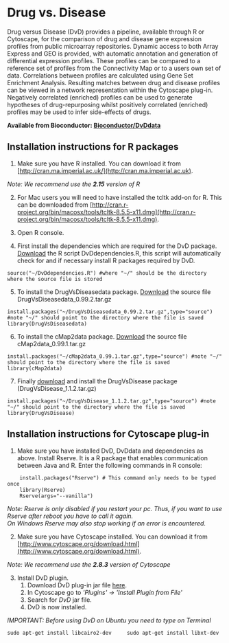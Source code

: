 # Drug vs. Disease

Drug versus Disease (DvD) provides a pipeline, available through R or Cytoscape, for the comparison of drug and disease gene expression profiles from public microarray repositories. Dynamic access to both Array Express and GEO is provided, with automatic annotation and generation of differential expression profiles. These profiles can be compared to a reference set of profiles from the Connectivity Map or to a users own set of data. Correlations between profiles are calculated using Gene Set Enrichment Analysis. Resulting matches between drug and disease profiles can be viewed in a network representation within the Cytoscape plug-in. Negatively correlated (enriched) profiles can be used to generate hypotheses of drug-repurposing whilst positively correlated (enriched) profiles may be used to infer side-effects of drugs.

**Available from Bioconductor: [Bioconductor/DvDdata](https://bioconductor.org/packages/release/data/experiment/html/DvDdata.html)**

## Installation instructions for R packages

1.  Make sure you have R installed. You can download it from [http://cran.ma.imperial.ac.uk/](http://cran.ma.imperial.ac.uk).

_Note: We recommend use the **2.15** version of R_

2.  For Mac users you will need to have installed the tcltk add-on for R. This can be downloaded from [http://cran.r-project.org/bin/macosx/tools/tcltk-8.5.5-x11.dmg](http://cran.r-project.org/bin/macosx/tools/tcltk-8.5.5-x11.dmg).

3.  Open R console.

4.  First install the dependencies which are required for the DvD package. [Download](data/DvDdependencies.R)[](#Downloads) the R script DvDdependencies.R, this script will automatically check for and if necessary install R packages required by DvD.

```{R}
source("~/DvDdependencies.R") #where "~/" should be the directory where the source file is stored
```

5. To install the DrugVsDiseasedata package. [Download](data/DrugVsDiseasedata_0.99.2.tar.gz)[](#Downloads) the source file DrugVsDiseasedata_0.99.2.tar.gz

```{R}
install.packages("~/DrugVsDiseasedata_0.99.2.tar.gz",type="source") #note "~/" should point to the directory where the file is saved
library(DrugVsDiseasedata)
```

6. To install the cMap2data package. [Download](data/cMap2data_0.99.1.tar.gz)[](#Downloads) the source file cMap2data_0.99.1.tar.gz

```{R}
install.packages("~/cMap2data_0.99.1.tar.gz",type="source") #note "~/" should point to the directory where the file is saved
library(cMap2data) 
```

7.  Finally [download](data/DrugVsDisease_1.1.2.tar.gz)[](#Downloads) and install the DrugVsDisease package (DrugVsDisease_1.1.2.tar.gz)

```{R}
install.packages("~/DrugVsDisease_1.1.2.tar.gz",type="source") #note "~/" should point to the directory where the file is saved
library(DrugVsDisease)
```

## Installation instructions for Cytoscape plug-in

1.  Make sure you have installed DvD, DvDdata and dependencies as above. Install Rserve. It is a R package that enables communication between Java and R. Enter the following commands in R console:  
```{R}
    install.packages("Rserve") # This command only needs to be typed once
    library(Rserve)
    Rserve(args="--vanilla")
```

_Note: Rserve is only disabled if you restart your pc. Thus, if you want to use Rserve after reboot you have to call it again._  
_On Windows Rserve may also stop working if an error is encountered._  

2.  Make sure you have Cytoscape installed. You can download it from [http://www.cytoscape.org/download.html](http://www.cytoscape.org/download.html).

_Note: We recommend use the **2.8.3** version of Cytoscape_

3.  Install DvD plugin.
    1.  Download DvD plug-in jar file [here](data/dvd.jar).
    2.  In Cytoscape go to _'Plugins' -> 'Install Plugin from File'_
    3.  Search for _DvD_ jar file.
    4.  DvD is now installed.
    
_IMPORTANT: Before using DvD on Ubuntu you need to type on Terminal_

 ```
 sudo apt-get install libcairo2-dev 	sudo apt-get install libxt-dev
 ```
